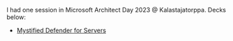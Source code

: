 I had one session in Microsoft Architect Day 2023 @ Kalastajatorppa. Decks below:

- [Mystified Defender for Servers](MystifiedDefenderforServers.pdf)